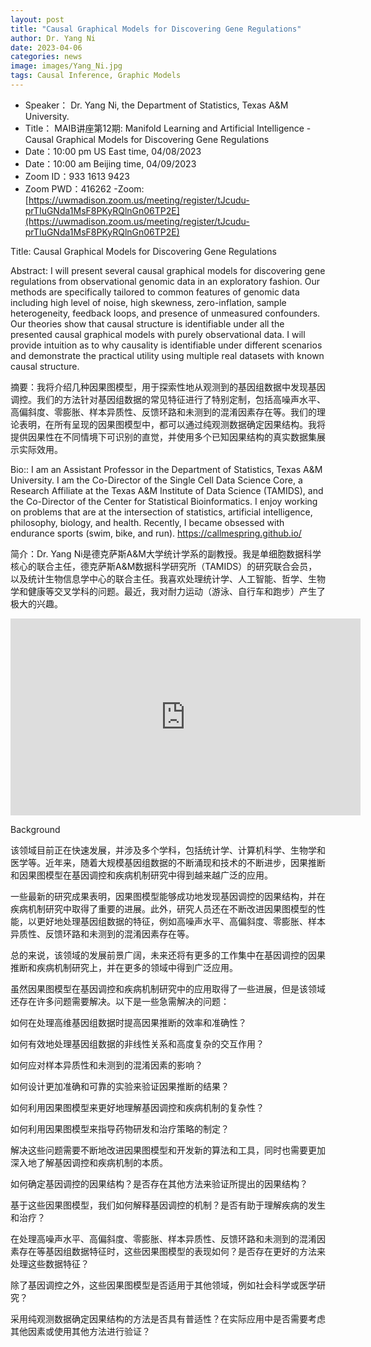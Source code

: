 ```yaml
---
layout: post
title: "Causal Graphical Models for Discovering Gene Regulations"
author: Dr. Yang Ni
date: 2023-04-06
categories: news
image: images/Yang_Ni.jpg
tags: Causal Inference, Graphic Models
---
```


- Speaker： Dr. Yang Ni, the Department of Statistics, Texas A&M University.
- Title： MAIB讲座第12期: Manifold Learning and Artificial Intelligence -Causal Graphical Models for Discovering Gene Regulations
- Date：10:00 pm US East time, 04/08/2023
- Date：10:00 am Beijing time, 04/09/2023
- Zoom  ID：933 1613 9423
- Zoom PWD：416262
-Zoom: [https://uwmadison.zoom.us/meeting/register/tJcudu-prTIuGNda1MsF8PKyRQlnGn06TP2E](https://uwmadison.zoom.us/meeting/register/tJcudu-prTIuGNda1MsF8PKyRQlnGn06TP2E)


Title: Causal Graphical Models for Discovering Gene Regulations

Abstract:  I will present several causal graphical models for discovering gene regulations from observational genomic data in an exploratory fashion. Our methods are specifically tailored to common features of genomic data including high level of noise, high skewness, zero-inflation, sample heterogeneity, feedback loops, and presence of unmeasured confounders. Our theories show that causal structure is identifiable under all the presented causal graphical models with purely observational data. I will provide intuition as to why causality is identifiable under different scenarios and demonstrate the practical utility using multiple real datasets with known causal structure.

摘要：我将介绍几种因果图模型，用于探索性地从观测到的基因组数据中发现基因调控。我们的方法针对基因组数据的常见特征进行了特别定制，包括高噪声水平、高偏斜度、零膨胀、样本异质性、反馈环路和未测到的混淆因素存在等。我们的理论表明，在所有呈现的因果图模型中，都可以通过纯观测数据确定因果结构。我将提供因果性在不同情境下可识别的直觉，并使用多个已知因果结构的真实数据集展示实际效用。

Bio:: I am an Assistant Professor in the Department of Statistics, Texas A&M University. I am the Co-Director of the Single Cell Data Science Core, a Research Affiliate at the Texas A&M Institute of Data Science (TAMIDS), and the Co-Director of the Center for Statistical Bioinformatics. I enjoy working on problems that are at the intersection of statistics, artificial intelligence, philosophy, biology, and health. Recently, I became obsessed with endurance sports (swim, bike, and run).
https://callmespring.github.io/

简介：Dr. Yang Ni是德克萨斯A&M大学统计学系的副教授。我是单细胞数据科学核心的联合主任，德克萨斯A&M数据科学研究所（TAMIDS）的研究联合会员，以及统计生物信息学中心的联合主任。我喜欢处理统计学、人工智能、哲学、生物学和健康等交叉学科的问题。最近，我对耐力运动（游泳、自行车和跑步）产生了极大的兴趣。

<p align="center">
<iframe width="560" height="315" src="https://www.youtube.com/embed/7NWBLuok8nk" title="YouTube video player" frameborder="0" allow="accelerometer; autoplay; clipboard-write; encrypted-media; gyroscope; picture-in-picture" allowfullscreen></iframe>
</p>

Background

该领域目前正在快速发展，并涉及多个学科，包括统计学、计算机科学、生物学和医学等。近年来，随着大规模基因组数据的不断涌现和技术的不断进步，因果推断和因果图模型在基因调控和疾病机制研究中得到越来越广泛的应用。

一些最新的研究成果表明，因果图模型能够成功地发现基因调控的因果结构，并在疾病机制研究中取得了重要的进展。此外，研究人员还在不断改进因果图模型的性能，以更好地处理基因组数据的特征，例如高噪声水平、高偏斜度、零膨胀、样本异质性、反馈环路和未测到的混淆因素存在等。

总的来说，该领域的发展前景广阔，未来还将有更多的工作集中在基因调控的因果推断和疾病机制研究上，并在更多的领域中得到广泛应用。

虽然因果图模型在基因调控和疾病机制研究中的应用取得了一些进展，但是该领域还存在许多问题需要解决。以下是一些急需解决的问题：

如何在处理高维基因组数据时提高因果推断的效率和准确性？

如何有效地处理基因组数据的非线性关系和高度复杂的交互作用？

如何应对样本异质性和未测到的混淆因素的影响？

如何设计更加准确和可靠的实验来验证因果推断的结果？

如何利用因果图模型来更好地理解基因调控和疾病机制的复杂性？

如何利用因果图模型来指导药物研发和治疗策略的制定？

解决这些问题需要不断地改进因果图模型和开发新的算法和工具，同时也需要更加深入地了解基因调控和疾病机制的本质。

如何确定基因调控的因果结构？是否存在其他方法来验证所提出的因果结构？

基于这些因果图模型，我们如何解释基因调控的机制？是否有助于理解疾病的发生和治疗？

在处理高噪声水平、高偏斜度、零膨胀、样本异质性、反馈环路和未测到的混淆因素存在等基因组数据特征时，这些因果图模型的表现如何？是否存在更好的方法来处理这些数据特征？

除了基因调控之外，这些因果图模型是否适用于其他领域，例如社会科学或医学研究？

采用纯观测数据确定因果结构的方法是否具有普适性？在实际应用中是否需要考虑其他因素或使用其他方法进行验证？

